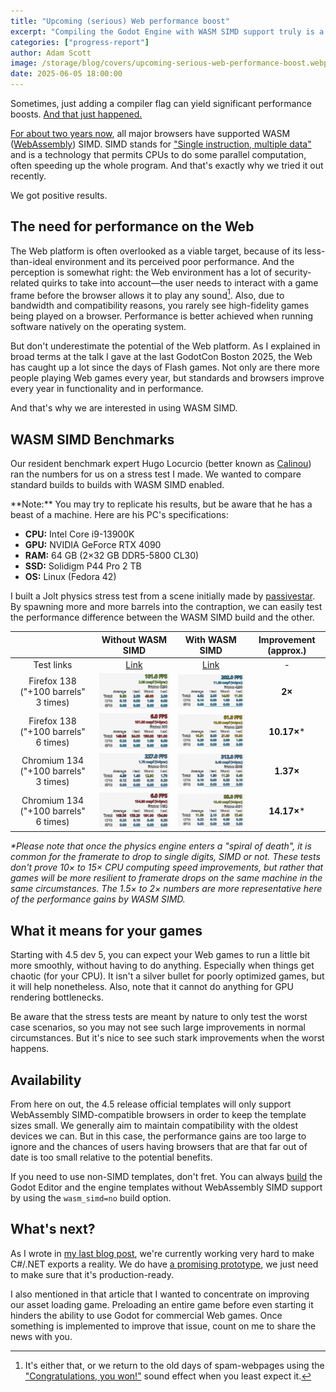 ```yaml
---
title: "Upcoming (serious) Web performance boost"
excerpt: "Compiling the Godot Engine with WASM SIMD support truly is a game changer."
categories: ["progress-report"]
author: Adam Scott
image: /storage/blog/covers/upcoming-serious-web-performance-boost.webp
date: 2025-06-05 18:00:00
---
```


Sometimes, just adding a compiler flag can yield significant performance boosts. [And that just happened.](https://github.com/godotengine/godot/pull/106319)

[For about two years now](https://caniuse.com/wasm-simd), all major browsers have supported WASM ([WebAssembly](https://en.wikipedia.org/wiki/WebAssembly)) SIMD. SIMD stands for ["Single instruction, multiple data"](https://en.wikipedia.org/wiki/Single_instruction,_multiple_data) and is a technology that permits CPUs to do some parallel computation, often speeding up the whole program. And that's exactly why we tried it out recently.

We got positive results.

## The need for performance on the Web

The Web platform is often overlooked as a viable target, because of its less-than-ideal environment and its perceived poor performance. And the perception is somewhat right: the Web environment has a lot of security-related quirks to take into account—the user needs to interact with a game frame before the browser allows it to play any sound[^1]. Also, due to bandwidth and compatibility reasons, you rarely see high-fidelity games being played on a browser. Performance is better achieved when running software natively on the operating system.

But don't underestimate the potential of the Web platform. As I explained in broad terms at the talk I gave at the last GodotCon Boston 2025, the Web has caught up a lot since the days of Flash games. Not only are there more people playing Web games every year, but standards and browsers improve every year in functionality and in performance.

And that's why we are interested in using WASM SIMD.

## WASM SIMD Benchmarks

Our resident benchmark expert Hugo Locurcio (better known as [Calinou](https://github.com/Calinou/)) ran the numbers for us on a stress test I made. We wanted to compare standard builds to builds with WASM SIMD enabled.

<div class="note" markdown=1>
**Note:** You may try to replicate his results, but be aware that he has a beast of a machine. Here are his PC's specifications:

- **CPU:** Intel Core i9-13900K
- **GPU:** NVIDIA GeForce RTX 4090
- **RAM:** 64 GB (2×32 GB DDR5-5800 CL30)
- **SSD:** Solidigm P44 Pro 2 TB
- **OS:** Linux (Fedora 42)
</div>

I built a Jolt physics stress test from a scene initially made by [passivestar](https://bsky.app/profile/passivestar.bsky.social). By spawning more and more barrels into the contraption, we can easily test the performance difference between the WASM SIMD build and the other.

| | Without WASM SIMD | With WASM SIMD | Improvement (approx.) |
| :---: | :---: | :---: | :---: |
| Test links | <a href="https://adamscott.github.io/godot-physics-demo-without-simd/" target="_blank">Link</a> | <a href="https://adamscott.github.io/godot-physics-demo-with-simd/" target="_blank">Link</a> | - |
| Firefox 138<br>("+100 barrels" 3 times) | ![Firefox 138 "+ 100 barrels" 3 times without SIMD](/storage/blog/upcoming-web-serious-performance-boost/calinou-firefox138-3times-without-wasm-simd.webp) | ![Firefox 138 "+ 100 barrels" 6 times without SIMD](/storage/blog/upcoming-web-serious-performance-boost/calinou-firefox138-3times-with-wasm-simd.webp) | **2×** |
| Firefox 138<br>("+100 barrels" 6 times) | ![Firefox 138 "+ 100 barrels" 3 times without SIMD](/storage/blog/upcoming-web-serious-performance-boost/calinou-firefox138-6times-without-wasm-simd.webp) | ![Firefox 138 "+ 100 barrels" 6 times without SIMD](/storage/blog/upcoming-web-serious-performance-boost/calinou-firefox138-6times-with-wasm-simd.webp) | **10.17×**\* |
| Chromium 134<br>("+100 barrels" 3 times) | ![Chromium 134 "+ 100 barrels" 3 times without SIMD](/storage/blog/upcoming-web-serious-performance-boost/calinou-chromium134-3times-without-wasm-simd.webp) | ![Chromium 134 "+ 100 barrels" 6 times without SIMD](/storage/blog/upcoming-web-serious-performance-boost/calinou-chromium134-3times-with-wasm-simd.webp) | **1.37×** |
| Chromium 134<br>("+100 barrels" 6 times) | ![Chromium 134 "+ 100 barrels" 3 times without SIMD](/storage/blog/upcoming-web-serious-performance-boost/calinou-chromium134-6times-without-wasm-simd.webp) | ![Chromium 134 "+ 100 barrels" 6 times without SIMD](/storage/blog/upcoming-web-serious-performance-boost/calinou-chromium134-6times-with-wasm-simd.webp) | **14.17×**\* |

_\*Please note that once the physics engine enters a "spiral of death", it is common for the framerate to drop to single digits, SIMD or not. These tests don't prove 10× to 15× CPU computing speed improvements, but rather that games will be more resilient to framerate drops on the same machine in the same circumstances. The 1.5× to 2× numbers are more representative here of the performance gains by WASM SIMD._

## What it means for your games

Starting with 4.5 dev 5, you can expect your Web games to run a little bit more smoothly, without having to do anything. Especially when things get chaotic (for your CPU). It isn't a silver bullet for poorly optimized games, but it will help nonetheless. Also, note that it cannot do anything for GPU rendering bottlenecks.

Be aware that the stress tests are meant by nature to only test the worst case scenarios, so you may not see such large improvements in normal circumstances. But it's nice to see such stark improvements when the worst happens.

## Availability

From here on out, the 4.5 release official templates will only support WebAssembly SIMD-compatible browsers in order to keep the template sizes small. We generally aim to maintain compatibility with the oldest devices we can. But in this case, the performance gains are too large to ignore and the chances of users having browsers that are that far out of date is too small relative to the potential benefits.

If you need to use non-SIMD templates, don't fret. You can always [build](https://docs.godotengine.org/en/stable/contributing/development/compiling/index.html) the Godot Editor and the engine templates without WebAssembly SIMD support by using the `wasm_simd=no` build option.

## What's next?

As I wrote in [my last blog post](/article/live-from-godotcon-boston-web-dotnet-prototype/), we're currently working very hard to make C#/.NET exports a reality. We do have [a promising prototype](https://lab.godotengine.org/godot-dotnet-web/), we just need to make sure that it's production-ready.

I also mentioned in that article that I wanted to concentrate on improving our asset loading game. Preloading an entire game before even starting it hinders the ability to use Godot for commercial Web games. Once something is implemented to improve that issue, count on me to share the news with you.

[^1]: It's either that, or we return to the old days of spam-webpages using the ["Congratulations, you won!"](https://www.youtube.com/watch?v=WckVsX5-uyE) sound effect when you least expect it.
